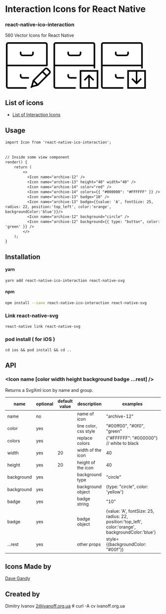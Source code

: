 # Interaction Icons for React Native

### react-native-ico-interaction

560 Vector Icons for React Native

<img src="./static/archive-12.png" alt="archive-12" width="150" height="150"> <img src="./static/archive-13.png" alt="archive-13" width="150" height="150"> <img src="./static/archive-14.png" alt="archive-14" width="150" height="150">

## List of icons

- [List of Interaction Icons](http://ico.simpleness.org/pack/interaction)

## Usage

```
import Icon from 'react-native-ico-interaction';


// Inside some view component
render() {
    return (
        <>
          <Icon name="archive-12" />
          <Icon name="archive-13" height="40" width="40" />
          <Icon name="archive-14" color="red" />
          <Icon name="archive-14" colors={{ "#000000": "#FFFFFF" }} />
          <Icon name="archive-13" badge="10" />
          <Icon name="archive-13" badge={{value: 'A', fontSize: 25, radius: 22, position:'top_left', color:'orange', backgroundColor:'blue'}}/>
          <Icon name="archive-12" background="circle" />
          <Icon name="archive-12" background={{ type: "button", color: 'green' }} />
        </>
    );
}

```

## Installation

#### yarn

```bash
yarn add react-native-ico-interaction react-native-svg
```

#### npm

```bash
npm install --save react-native-ico-interaction react-native-svg
```

### Link react-native-svg

```bash
react-native link react-native-svg
```

### pod install ( for iOS )

```
cd ios && pod install && cd ..
```

## API

### <Icon name [color width height background badge ...rest] />

Returns a SvgXml icon by name and group.

 name | optional | default value | description | examples
------|----------|---------------|-------------|---------
name | no |  | name of icon | "archive-12"
color | yes | | line color, css style | "#00ff00", "#0f0", "green"
colors | yes | | replace colors | {"#FFFFFF": "#000000"} // white to black
width | yes | 20 | width of the icon | 40
height | yes | 20 | height of the icon | 40
background | yes | | background type | "circle"
background | yes | | background object | {type: "circle", color: 'yellow'}
badge | yes | | badge string | "10"
badge | yes | | badge object | {value: 'A', fontSize: 25, radius: 22, position:'top_left', color:'orange', backgroundColor:'blue'}
...rest | yes | | other props | style={{backgroundColor: "#00f"}}

## Icons Made by

[Dave Gandy](https://www.flaticon.com/authors/dave-gandy)

## Created by

Dimitry Ivanov <2@ivanoff.org.ua> # curl -A cv ivanoff.org.ua
